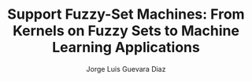 ---
paperId: 27
author: Jorge Luis Guevara Diaz
publicationauthor: Guevara Diaz, J. L.
title: "Support Fuzzy-Set Machines: From Kernels on Fuzzy Sets to Machine Learning Applications"
pitch: https://youtu.be/JzJxnoS2_Vc?list=PLldrX-tcWesPs3UXagQ38Dx7POaxGvcNV&t=2630
pdf: Oral_Jorge_Guevara.pdf
poster: --
slide: Slide_Jorge_Guevara.pdf
alt: --
type: Oral & Poster
topic: Machine Learning Methods
link: https://research.latinxinai.org/papers/neurips/2018/pdf/Oral_Jorge_Guevara.pdf
conference: neurips
year: 2018
tags: neurips-2018-op
location: Montreal, Canada
---